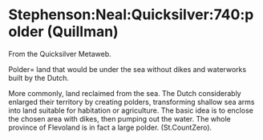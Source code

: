 
# Stephenson:Neal:Quicksilver:740:polder (Quillman)

From the Quicksilver Metaweb.

Polder= land that would be under the sea without dikes and waterworks built by the Dutch.

More commonly, land reclaimed from the sea. The Dutch considerably enlarged their territory by creating polders, transforming shallow sea arms into land suitable for habitation or agriculture. The basic idea is to enclose the chosen area with dikes, then pumping out the water. The whole province of Flevoland is in fact a large polder. (St.CountZero).
